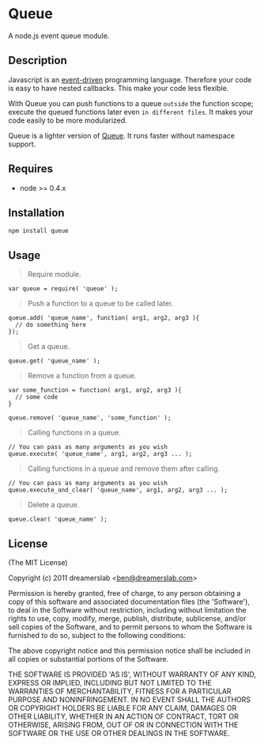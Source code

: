 # Queue

A node.js event queue module.



## Description

Javascript is an [event-driven](http://bit.ly/ejhOOR) programming language. Therefore your code is easy to have nested callbacks. This make your code less flexible.

With Queue you can push functions to a queue `outside` the function scope; execute the queued functions later even `in different files`. It makes your code easily to be more modularized.

Queue is a lighter version of [Queue](https://github.com/dreamerslab/node.queue). It runs faster without namespace support.



## Requires

  - node >= 0.4.x



## Installation

    npm install queue



## Usage

> Require module.

    var queue = require( 'queue' );

> Push a function to a queue to be called later.

    queue.add( 'queue_name', function( arg1, arg2, arg3 ){
      // do something here
    });

> Get a queue.

    queue.get( 'queue_name' );

> Remove a function from a queue.

    var some_function = function( arg1, arg2, arg3 ){
      // some code
    }

    queue.remove( 'queue_name', 'some_function' );

> Calling functions in a queue.
    
    // You can pass as many arguments as you wish
    queue.execute( 'queue_name', arg1, arg2, arg3 ... );

> Calling functions in a queue and remove them after calling.
    
    // You can pass as many arguments as you wish
    queue.execute_and_clear( 'queue_name', arg1, arg2, arg3 ... );

> Delete a queue.

    queue.clear( 'queue_name' );



## License 

(The MIT License)

Copyright (c) 2011 dreamerslab &lt;ben@dreamerslab.com&gt;

Permission is hereby granted, free of charge, to any person obtaining
a copy of this software and associated documentation files (the
'Software'), to deal in the Software without restriction, including
without limitation the rights to use, copy, modify, merge, publish,
distribute, sublicense, and/or sell copies of the Software, and to
permit persons to whom the Software is furnished to do so, subject to
the following conditions:

The above copyright notice and this permission notice shall be
included in all copies or substantial portions of the Software.

THE SOFTWARE IS PROVIDED 'AS IS', WITHOUT WARRANTY OF ANY KIND,
EXPRESS OR IMPLIED, INCLUDING BUT NOT LIMITED TO THE WARRANTIES OF
MERCHANTABILITY, FITNESS FOR A PARTICULAR PURPOSE AND NONINFRINGEMENT.
IN NO EVENT SHALL THE AUTHORS OR COPYRIGHT HOLDERS BE LIABLE FOR ANY
CLAIM, DAMAGES OR OTHER LIABILITY, WHETHER IN AN ACTION OF CONTRACT,
TORT OR OTHERWISE, ARISING FROM, OUT OF OR IN CONNECTION WITH THE
SOFTWARE OR THE USE OR OTHER DEALINGS IN THE SOFTWARE.